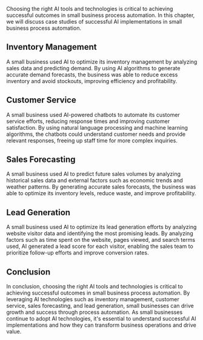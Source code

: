 
Choosing the right AI tools and technologies is critical to achieving successful outcomes in small business process automation. In this chapter, we will discuss case studies of successful AI implementations in small business process automation.

Inventory Management
--------------------

A small business used AI to optimize its inventory management by analyzing sales data and predicting demand. By using AI algorithms to generate accurate demand forecasts, the business was able to reduce excess inventory and avoid stockouts, improving efficiency and profitability.

Customer Service
----------------

A small business used AI-powered chatbots to automate its customer service efforts, reducing response times and improving customer satisfaction. By using natural language processing and machine learning algorithms, the chatbots could understand customer needs and provide relevant responses, freeing up staff time for more complex inquiries.

Sales Forecasting
-----------------

A small business used AI to predict future sales volumes by analyzing historical sales data and external factors such as economic trends and weather patterns. By generating accurate sales forecasts, the business was able to optimize its inventory levels, reduce waste, and improve profitability.

Lead Generation
---------------

A small business used AI to optimize its lead generation efforts by analyzing website visitor data and identifying the most promising leads. By analyzing factors such as time spent on the website, pages viewed, and search terms used, AI generated a lead score for each visitor, enabling the sales team to prioritize follow-up efforts and improve conversion rates.

Conclusion
----------

In conclusion, choosing the right AI tools and technologies is critical to achieving successful outcomes in small business process automation. By leveraging AI technologies such as inventory management, customer service, sales forecasting, and lead generation, small businesses can drive growth and success through process automation. As small businesses continue to adopt AI technologies, it's essential to understand successful AI implementations and how they can transform business operations and drive value.
